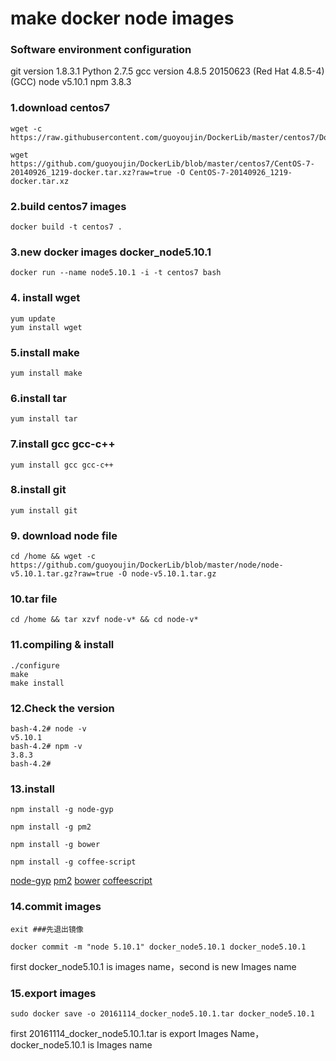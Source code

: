 # make docker node images
### Software environment configuration
git version 1.8.3.1
Python 2.7.5
gcc version 4.8.5 20150623 (Red Hat 4.8.5-4) (GCC)
node v5.10.1
npm 3.8.3

### 1.download centos7
```shell
wget -c https://raw.githubusercontent.com/guoyoujin/DockerLib/master/centos7/Dockerfile

wget https://github.com/guoyoujin/DockerLib/blob/master/centos7/CentOS-7-20140926_1219-docker.tar.xz?raw=true -O CentOS-7-20140926_1219-docker.tar.xz
```

###  2.build centos7 images
```shell
docker build -t centos7 .
```

### 3.new docker images docker_node5.10.1
```shell
docker run --name node5.10.1 -i -t centos7 bash
```

### 4. install wget
```shell
yum update
yum install wget
```

### 5.install make
```shell
yum install make
```

### 6.install tar
```shell
yum install tar
```

### 7.install gcc gcc-c++
```shell
yum install gcc gcc-c++
```

### 8.install git
```shell
yum install git
```

### 9. download node file
```shell
cd /home && wget -c https://github.com/guoyoujin/DockerLib/blob/master/node/node-v5.10.1.tar.gz?raw=true -O node-v5.10.1.tar.gz
```

### 10.tar file
```shell
cd /home && tar xzvf node-v* && cd node-v*
```

### 11.compiling & install
```shell
./configure
make
make install
```

### 12.Check the version
```
bash-4.2# node -v
v5.10.1
bash-4.2# npm -v
3.8.3
bash-4.2# 
```

### 13.install
```shell
npm install -g node-gyp

npm install -g pm2

npm install -g bower

npm install -g coffee-script

```
<a href="https://github.com/nodejs/node-gyp">node-gyp</a>
<a href="https://github.com/Unitech/pm2">pm2</a>
<a href="https://github.com/bower/bower">bower</a>
<a href="http://coffeescript.org/">coffeescript</a>

### 14.commit images
```shell
exit ###先退出镜像

docker commit -m "node 5.10.1" docker_node5.10.1 docker_node5.10.1 
```
first docker_node5.10.1 is images name，second is new Images name

### 15.export images
```shell
sudo docker save -o 20161114_docker_node5.10.1.tar docker_node5.10.1
```
first 20161114_docker_node5.10.1.tar is export Images Name，docker_node5.10.1 is Images name

